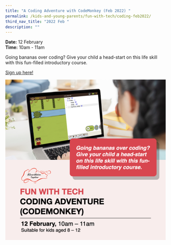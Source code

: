 ```yaml
---
title: "A Coding Adventure with CodeMonkey (Feb 2022) "
permalink: /kids-and-young-parents/fun-with-tech/coding-feb2022/
third_nav_title: "2022 Feb "
description: ""
---
```







**Date:** 12 February
<br> **Time:** 10am - 11am

Going bananas over coding? Give your child a head-start on this life skill with this fun-filled introductory course. 

[Sign up here! ](https://go.gov.sg/kypcodemonkey-feb22)

![Kids Coding Workshop in February](/images/kidscoding.png)